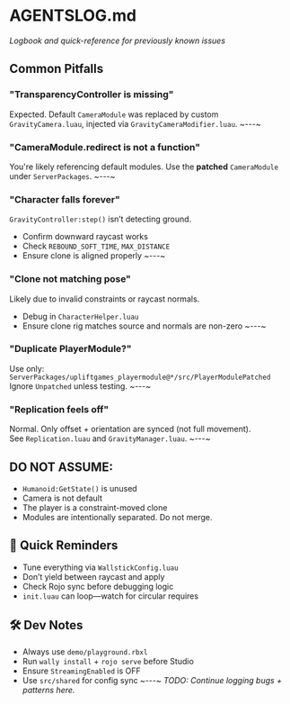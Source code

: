# AGENTSLOG.md  
_Logbook and quick-reference for previously known issues_

## Common Pitfalls

### "TransparencyController is missing"  
Expected. Default `CameraModule` was replaced by custom `GravityCamera.luau`, injected via `GravityCameraModifier.luau`.
~---~
### "CameraModule.redirect is not a function"  
You're likely referencing default modules. Use the **patched** `CameraModule` under `ServerPackages`.
~---~
### "Character falls forever"  
`GravityController:step()` isn’t detecting ground.  
- Confirm downward raycast works  
- Check `REBOUND_SOFT_TIME`, `MAX_DISTANCE`  
- Ensure clone is aligned properly
~---~
### "Clone not matching pose"  
Likely due to invalid constraints or raycast normals.  
- Debug in `CharacterHelper.luau`  
- Ensure clone rig matches source and normals are non-zero
~---~
### "Duplicate PlayerModule?"  
Use only:  
`ServerPackages/upliftgames_playermodule@*/src/PlayerModulePatched`  
Ignore `Unpatched` unless testing.
~---~
### "Replication feels off"  
Normal. Only offset + orientation are synced (not full movement).  
See `Replication.luau` and `GravityManager.luau`.
~---~

## DO NOT ASSUME:
- `Humanoid:GetState()` is unused  
- Camera is not default  
- The player is a constraint-moved clone  
- Modules are intentionally separated. Do not merge.

## 🧠 Quick Reminders
- Tune everything via `WallstickConfig.luau`  
- Don’t yield between raycast and apply  
- Check Rojo sync before debugging logic  
- `init.luau` can loop—watch for circular requires

## 🛠️ Dev Notes
- Always use `demo/playground.rbxl`  
- Run `wally install` + `rojo serve` before Studio  
- Ensure `StreamingEnabled` is OFF  
- Use `src/shared` for config sync
~---~
_TODO: Continue logging bugs + patterns here._
